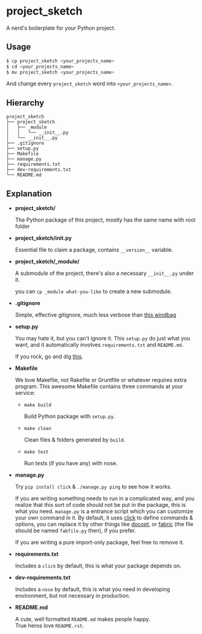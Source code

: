 # project_sketch

A nerd's boilerplate for your Python project.


## Usage

```bash
$ cp project_sketch <your_projects_name>
$ cd <your_projects_name>
$ mv project_sketch <your_projects_name>
```

And change every `project_sketch` word into `<your_projects_name>`.


## Hierarchy

```
project_sketch
├── project_sketch
│   ├── _module
│   │   └── __init__.py
│   └── __init__.py
├── .gitignore
├── setup.py
├── Makefile
├── manage.py
├── requirements.txt
├── dev-requirements.txt
└── README.md
```

## Explanation

- **project_sketch/**

  The Python package of this project, mostly has the same name with root folder

- **project_sketch/__init__.py**

  Essential file to claim a package, contains `__version__` variable.

- **project_sketch/_module/**

  A submodule of the project, there's also a necessary `__init__.py` under it.

  you can `cp _module what-you-like` to create a new submodule.

- **.gitignore**

  Simple, effective gitignore, much less verbose than
  [this windbag](https://github.com/github/gitignore/blob/master/Python.gitignore)

- **setup.py**

  You may hate it, but you can't ignore it. This `setup.py` do just what you want,
  and it automatically involves `requirements.txt` and `README.md`.

  If you rock, go and dig [this](https://pinboard.in/u:reorx/t:python/t:packaging).

- **Makefile**

  We love Makefile, not Rakefile or Gruntfile or whatever requires extra program.
  This awesome Makefile contains three commands at your service:

  * `make build`

    Build Python package with `setup.py`.

  * `make clean`

    Clean files & folders generated by `build`.

  * `make test`

    Run tests (if you have any) with nose.

- **manage.py**

  Try `pip install click` & `./manage.py ping` to see how it works.

  If you are writing something needs to run in a complicated way,
  and you realize that this sort of code should not be put in the package,
  this is what you need. `manage.py` is a entrance script which you can customize
  your own command in it. By default, it uses [click](http://click.pocoo.org/3/)
  to define commands & options, you can replace it by other things like
  [docopt](http://docopt.org/), or [fabric](http://www.fabfile.org/)
  (the file should be named `fabfile.py` then), if you prefer.

  If you are writing a pure import-only package, feel free to remove it.

- **requirements.txt**

  Includes a `click` by default, this is what your package depends on.

- **dev-requirements.txt**

  Includes a `nose` by default, this is what you need in developing environment,
  but not necessary in production.

- **README.md**

  A cute, well formatted `README.md` makes people happy.  
  True heros love `README.rst`.
